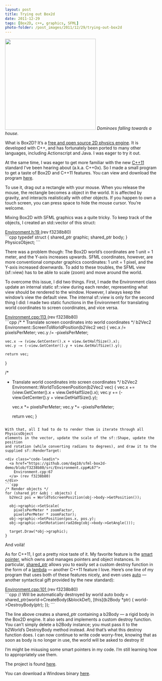 ```yaml
---
layout: post
title: Trying out Box2d
date: 2011-12-29
tags: [Box2D, c++, graphics, SFML]
photo-folder: /post_images/2011/12/29/trying-out-box2d
---
```


<div class="image-right">
  <img width="300" src="{{page.photo-folder}}/box2d-dominoes.png" />
  <em>Dominoes falling towards a house.</em>
</div>

What is Box2D? It’s a
[free and open source 2D physics engine](http://box2d.org/about). It is
developed with C++, and has fortunately been ported to many other languages,
including Actionscript and Java. I was eager to try it out.

At the same time, I was eager to get more familiar with the new
[C++11](http://en.wikipedia.org/wiki/C++11) standard I’ve been hearing about
(a.k.a. C++0x). So I made a small program to get a taste of Box2D and C++11
features. You can view and download the program
[here](https://github.com/dag10/sfml-box2d-demo/releases/tag/v1.0).

To use it, drag out a rectangle with your mouse. When you release the mouse,
the rectangle becomes a object in the world. It is affected by gravity, and
interacts realistically with other objects. If you happen to own a touch
screen, you can press space to hide the mouse cursor. You’re welcome.

Mixing Box2D with SFML graphics was a quite tricky. To keep track of the
objects, I created an std::vector of this struct:

<div class="code-leadin">
  <a href="https://github.com/dag10/sfml-box2d-demo/blob/f3238b80/include/Environment.h#L19">
    Environment.h:19
  </a> (rev f3238b80)
</div>
```cpp
typedef struct {
    shared_ptr graphic;
    shared_ptr body;
} PhysicsObject;
```

There was a problem though: The Box2D world’s coordinates are 1 unit = 1
meter, and the Y-axis increases upwards. SFML coordinates, however, are more
conventional computer graphics coordinates: 1 unit = 1 pixel, and the Y-axis
increased downwards. To add to these troubles, the SFML view (sf::view) has to
be able to scale (zoom) and move around the world.
<!-- more -->
To overcome this issue, I did two things. First, I made the Environment class
update an internal static sf::view during each render, representing what view
should be rendered to the window. However, I always keep the window’s view the
default view. The internal sf::view is only for the second thing I did: I made
two static functions in the Environment for translating world coordinates to
screen coordinates, and vice versa.

<div class="code-leadin">
  <a href="https://github.com/dag10/sfml-box2d-demo/blob/f3238b80/src/Environment.cpp#L113">
    Environment.cpp:113
  </a> (rev f3238b80)
</div>
```cpp
/*
 * Translate screen coordinates into world coordinates
 */
b2Vec2 Environment::ScreenToWorldPosition(b2Vec2 vec) {
    vec.x /= pixelsPerMeter;
    vec.y /= -pixelsPerMeter;
 
    vec.x -= (view.GetCenter().x + view.GetHalfSize().x);
    vec.y -= (-view.GetCenter().y + view.GetHalfSize().y);
 
    return vec;
}
 
/*
 * Translate world coordinates into screen coordinates
 */
b2Vec2 Environment::WorldToScreenPosition(b2Vec2 vec) {
    vec.x += (view.GetCenter().x + view.GetHalfSize().x);
    vec.y += (-view.GetCenter().y + view.GetHalfSize().y);
 
    vec.x *= pixelsPerMeter;
    vec.y *= -pixelsPerMeter;
 
    return vec;
}
```

With that, all I had to do to render them is iterate through all PhysicsObject
elements in the vector, update the scale of the sf::Shape, update the position
and rotation (while converting radians to degrees), and draw it to the
supplied sf::RenderTarget:

<div class="code-leadin">
  <a href="https://github.com/dag10/sfml-box2d-demo/blob/f3238b80/src/Environment.cpp#L67">
    Environment.cpp:67
  </a> (rev f3238b80)
</div>
```cpp
/* Render objects */
for (shared_ptr &obj : objects) {
  b2Vec2 pos = WorldToScreenPosition(obj->body->GetPosition());

  obj->graphic->SetScale(
    pixelsPerMeter * zoomFactor,
    pixelsPerMeter * zoomFactor);
  obj->graphic->SetPosition(pos.x, pos.y);
  obj->graphic->SetRotation(rad2deg(obj->body->GetAngle()));

  target.Draw(*obj->graphic);
}
```

And voilà!

As for C++11, I got a pretty nice taste of it. My favorite feature is the
[smart pointer](http://en.cppreference.com/w/cpp/memory/unique_ptr), which owns
and manages pointers and object instances. In particular,
[shared_ptr](http://en.cppreference.com/w/cpp/memory/shared_ptr) allows you to
easily set a custom destroy function in the form of a
[lambda](http://en.cppreference.com/w/cpp/language/lambda) — another C++11
feature I love. Here’s one line of my program that uses both of these features
nicely, and even uses [auto](http://en.cppreference.com/w/cpp/language/auto) —
another syntactical gift provided by the new standard):

<div class="code-leadin">
  <a href="https://github.com/dag10/sfml-box2d-demo/blob/f3238b80/src/Environment.cpp#L101">
    Environment.cpp:101
  </a> (rev f3238b80)
</div>
```cpp
// Will be automatically destroyed by world
auto body = shared_ptr(world->CreateBody(&blockDef),
     [this](b2Body *ptr) { world->DestroyBody(ptr); });
```

The line above creates a shared_ptr containing a b2Body — a rigid body in the
Box2D engine. It also sets and implements a custom destroy function. You can’t
simply delete a b2Body instance; you must pass it to the b2World’s DestroyBody
method instead. And that’s what this destroy function does. I can now continue
to write code worry-free, knowing that as soon as body is no longer in use,
the world will be asked to destroy it!

I’m might be misusing some smart pointers in my code. I’m still learning how to
appropriately use them.

The project is found [here](https://github.com/dag10/sfml-box2d-demo).

You can download a Windows binary
[here](https://github.com/dag10/sfml-box2d-demo/releases).

